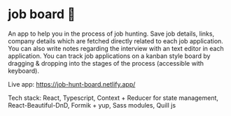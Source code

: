# job board 📌

An app to help you in the process of job hunting. Save job details, links, company details which are fetched directly related to each job application. You can also write notes regarding the interview with an text editor in each application. You can track job applications on a kanban style board by dragging & dropping into the stages of the process (accessible with keyboard).

Live app: https://job-hunt-board.netlify.app/

Tech stack: React, Typescript, Context + Reducer for state management, React-Beautiful-DnD, Formik + yup, Sass modules, Quill js 
